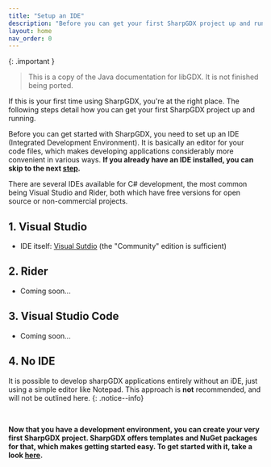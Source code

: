 ```yaml
---
title: "Setup an IDE"
description: "Before you can get your first SharpGDX project up and running, you need to set up your development environment. The first step in doing this is choosing an IDE: Visual Studio or Rider are among the most common choices for this."
layout: home
nav_order: 0
---
```


{: .important }
> This is a copy of the Java documentation for libGDX. It is not finished being ported.

If this is your first time using SharpGDX, you're at the right place. The following steps detail how you can get your first SharpGDX project up and running.

Before you can get started with SharpGDX, you need to set up an IDE (Integrated Development Environment). It is basically an editor for your code files, which makes developing applications considerably more convenient in various ways. **If you already have an IDE installed, you can skip to the next [step](/documentation/start/project-generation).**

There are several IDEs available for C# development, the most common being Visual Studio and Rider, both which have free versions for open source or non-commercial projects.

## 1. Visual Studio

- IDE itself: [Visual Sutdio](https://www.visualstudio.com/downloads) (the "Community" edition is sufficient)

## 2. Rider

- Coming soon...

## 3. Visual Studio Code

- Coming soon...

## 4. No IDE

It is possible to develop sharpGDX applications entirely without an iDE, just using a simple editor like Notepad. This approach is **not** recommended, and will not be outlined here.
{: .notice--info}

<br/>

**Now that you have a development environment, you can create your very first SharpGDX project. SharpGDX offers templates and NuGet packages for that, which makes getting started easy. To get started with it, take a look [here](/getting-started/project-generation).**